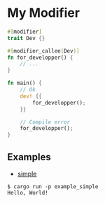 # My Modifier

```rust
#[modifier]
trait Dev {}

#[modifier_callee(Dev)]
fn for_developper() {
    // ...
}

fn main() {
    // Ok
    dev! {{
        for_developper();
    }}

    // Compile error
    for_developper();
}
```

## Examples

- [simple](examples/simple)

```
$ cargo run -p example_simple
Hello, World!
```
